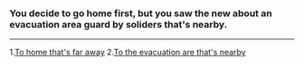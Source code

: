 ### You decide to go home first, but you saw the new about an evacuation area guard by soliders that's nearby. 

----
1.[To home that's far away](girl)
2.[To the evacuation are that's nearby](man/man-fighting.md)
